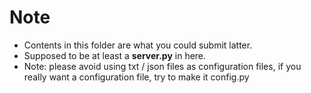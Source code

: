 # Note
- Contents in this folder are what you could submit latter.
- Supposed to be at least a **server.py** in here.
- Note: please avoid using txt / json files as configuration files, if you really want a configuration file, try to make it config.py